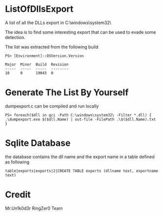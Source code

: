 # ListOfDllsExport
A list of all the DLLs export in C:\windows\system32\

The idea is to find some interesting export that can be used to evade some detection.

The list was extracted from the following build

```
PS> [Environment]::OSVersion.Version

Major  Minor  Build  Revision
-----  -----  -----  --------
10     0      19043  0
```

# Generate The List By Yourself

dumpexport.c can be compiled and run locally

```
PS> foreach($dll in gci -Path C:\windows\system32\ -Filter *.dll) { .\dumpexport.exe $($dll.Name) | out-file -FilePath .\$($dll.Name).txt }
```

# Sqlite Database 
the database contains the dll name and the export name in a table defined as following

`table|exports|exports|2|CREATE TABLE exports (dllname text, exportname text)`


# Credit
Mr.Un1k0d3r RingZer0 Team
